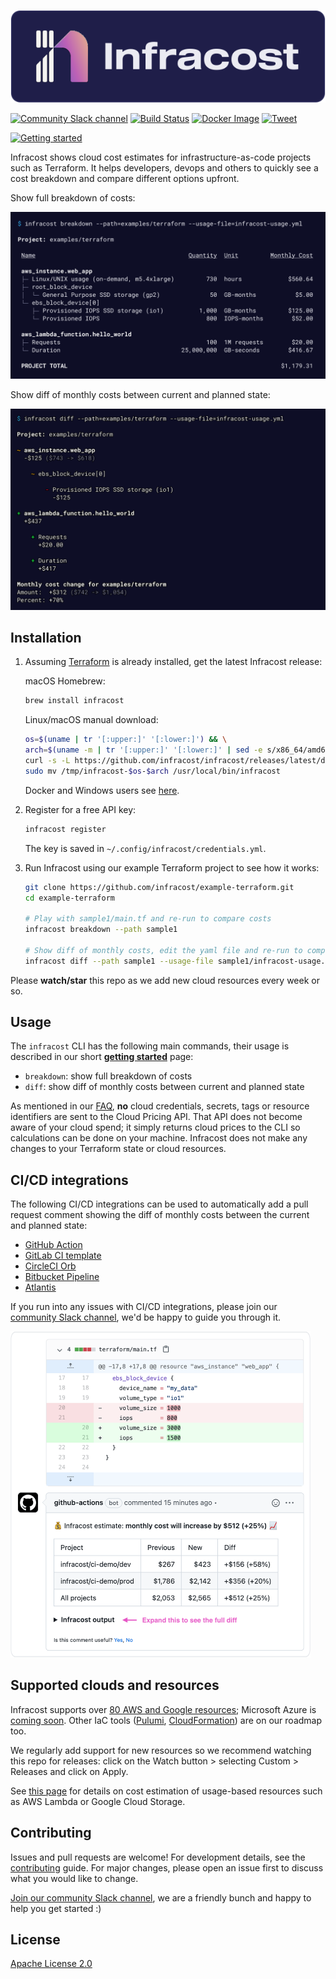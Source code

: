 [![Infracost logo](.github/assets/logo.svg)](https://www.infracost.io)

<a href="https://www.infracost.io/community-chat"><img alt="Community Slack channel" src="https://img.shields.io/badge/chat-Slack-%234a154b"/></a>
<a href="https://github.com/infracost/infracost/actions?query=workflow%3AGo+branch%3Amaster"><img alt="Build Status" src="https://img.shields.io/github/workflow/status/infracost/infracost/Go/master"/></a>
<a href="https://hub.docker.com/r/infracost/infracost/tags"><img alt="Docker Image" src="https://img.shields.io/docker/cloud/build/infracost/infracost"/></a>
<a href="https://twitter.com/intent/tweet?text=Get%20cost%20estimates%20for%20cloud%20infrastructure%20in%20pull%20requests!&url=https://www.infracost.io&hashtags=cloud,cost,aws,IaC,terraform"><img alt="Tweet" src="https://img.shields.io/twitter/url/http/shields.io.svg?style=social"/></a>

<a href="https://www.infracost.io/docs/"><img alt="Getting started" src="https://img.shields.io/badge/get%20started-blue?style=for-the-badge&logo=read-the-docs&label=docs"/></a> 

Infracost shows cloud cost estimates for infrastructure-as-code projects such as Terraform. It helps developers, devops and others to quickly see a cost breakdown and compare different options upfront.

Show full breakdown of costs:

<img src=".github/assets/breakdown_screenshot.png" alt="Infracost breakdown command" width=600 />

Show diff of monthly costs between current and planned state:

<img src=".github/assets/diff_screenshot.png" alt="Infracost diff command" width=600 />

## Installation

1. Assuming [Terraform](https://www.terraform.io/downloads.html) is already installed, get the latest Infracost release:

    macOS Homebrew:
    ```sh
    brew install infracost
    ```

    Linux/macOS manual download:
    ```sh
    os=$(uname | tr '[:upper:]' '[:lower:]') && \
    arch=$(uname -m | tr '[:upper:]' '[:lower:]' | sed -e s/x86_64/amd64/) && \
    curl -s -L https://github.com/infracost/infracost/releases/latest/download/infracost-$os-$arch.tar.gz | tar xz -C /tmp && \
    sudo mv /tmp/infracost-$os-$arch /usr/local/bin/infracost
    ```

    Docker and Windows users see [here](https://www.infracost.io/docs/#installation).

2.	Register for a free API key:
    ```sh
    infracost register
    ```

    The key is saved in `~/.config/infracost/credentials.yml`.

3.  Run Infracost using our example Terraform project to see how it works:
    ```sh
    git clone https://github.com/infracost/example-terraform.git
    cd example-terraform

    # Play with sample1/main.tf and re-run to compare costs
    infracost breakdown --path sample1

    # Show diff of monthly costs, edit the yaml file and re-run to compare costs
    infracost diff --path sample1 --usage-file sample1/infracost-usage.yml
    ```

Please **watch/star** this repo as we add new cloud resources every week or so.

## Usage

The `infracost` CLI has the following main commands, their usage is described in our short [**getting started**](https://www.infracost.io/docs/#usage) page:
- `breakdown`: show full breakdown of costs
- `diff`: show diff of monthly costs between current and planned state

As mentioned in our [FAQ](https://www.infracost.io/docs/faq), **no** cloud credentials, secrets, tags or resource identifiers are sent to the Cloud Pricing API. That API does not become aware of your cloud spend; it simply returns cloud prices to the CLI so calculations can be done on your machine. Infracost does not make any changes to your Terraform state or cloud resources.

## CI/CD integrations

The following CI/CD integrations can be used to automatically add a pull request comment showing the diff of monthly costs between the current and planned state:
- [GitHub Action](https://www.infracost.io/docs/integrations/cicd#github-action)
- [GitLab CI template](https://www.infracost.io/docs/integrations/cicd#gitlab-ci)
- [CircleCI Orb](https://www.infracost.io/docs/integrations/cicd#circleci)
- [Bitbucket Pipeline](https://www.infracost.io/docs/integrations/cicd#bitbucket-pipelines)
- [Atlantis](https://www.infracost.io/docs/integrations/cicd#atlantis)

If you run into any issues with CI/CD integrations, please join our [community Slack channel](https://www.infracost.io/community-chat), we'd be happy to guide you through it.

<img src="https://raw.githubusercontent.com/infracost/infracost-gh-action/master/screenshot.png" width=480 alt="Example infracost diff usage" />

## Supported clouds and resources

Infracost supports over [80 AWS and Google resources](https://www.infracost.io/docs/supported_resources/); Microsoft Azure is [coming soon](https://github.com/infracost/infracost/issues/64). Other IaC tools ([Pulumi](https://github.com/infracost/infracost/issues/187), [CloudFormation](https://github.com/infracost/infracost/issues/190)) are on our roadmap too.

We regularly add support for new resources so we recommend watching this repo for releases: click on the Watch button > selecting Custom > Releases and click on Apply.

See [this page](https://www.infracost.io/docs/usage_based_resources) for details on cost estimation of usage-based resources such as AWS Lambda or Google Cloud Storage.

## Contributing

Issues and pull requests are welcome! For development details, see the [contributing](CONTRIBUTING.md) guide. For major changes, please open an issue first to discuss what you would like to change.

[Join our community Slack channel](https://www.infracost.io/community-chat), we are a friendly bunch and happy to help you get started :)

## License

[Apache License 2.0](https://choosealicense.com/licenses/apache-2.0/)
